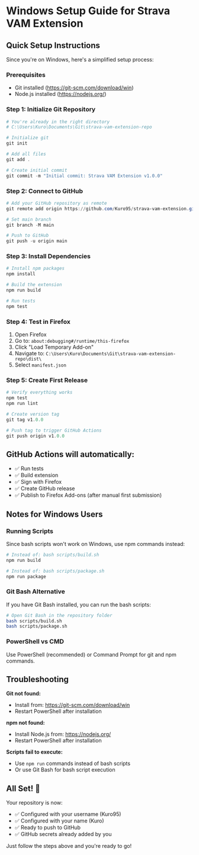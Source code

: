 # Windows Setup Guide for Strava VAM Extension

## Quick Setup Instructions

Since you're on Windows, here's a simplified setup process:

### Prerequisites
- Git installed (https://git-scm.com/download/win)
- Node.js installed (https://nodejs.org/)

### Step 1: Initialize Git Repository

```powershell
# You're already in the right directory
# C:\Users\Kuro\Documents\Git\strava-vam-extension-repo

# Initialize git
git init

# Add all files
git add .

# Create initial commit
git commit -m "Initial commit: Strava VAM Extension v1.0.0"
```

### Step 2: Connect to GitHub

```powershell
# Add your GitHub repository as remote
git remote add origin https://github.com/Kuro95/strava-vam-extension.git

# Set main branch
git branch -M main

# Push to GitHub
git push -u origin main
```

### Step 3: Install Dependencies

```powershell
# Install npm packages
npm install

# Build the extension
npm run build

# Run tests
npm test
```

### Step 4: Test in Firefox

1. Open Firefox
2. Go to: `about:debugging#/runtime/this-firefox`
3. Click "Load Temporary Add-on"
4. Navigate to: `C:\Users\Kuro\Documents\Git\strava-vam-extension-repo\dist\`
5. Select `manifest.json`

### Step 5: Create First Release

```powershell
# Verify everything works
npm test
npm run lint

# Create version tag
git tag v1.0.0

# Push tag to trigger GitHub Actions
git push origin v1.0.0
```

## GitHub Actions will automatically:
- ✅ Run tests
- ✅ Build extension
- ✅ Sign with Firefox
- ✅ Create GitHub release
- ✅ Publish to Firefox Add-ons (after manual first submission)

## Notes for Windows Users

### Running Scripts
Since bash scripts won't work on Windows, use npm commands instead:

```powershell
# Instead of: bash scripts/build.sh
npm run build

# Instead of: bash scripts/package.sh
npm run package
```

### Git Bash Alternative
If you have Git Bash installed, you can run the bash scripts:

```bash
# Open Git Bash in the repository folder
bash scripts/build.sh
bash scripts/package.sh
```

### PowerShell vs CMD
Use PowerShell (recommended) or Command Prompt for git and npm commands.

## Troubleshooting

**Git not found:**
- Install from: https://git-scm.com/download/win
- Restart PowerShell after installation

**npm not found:**
- Install Node.js from: https://nodejs.org/
- Restart PowerShell after installation

**Scripts fail to execute:**
- Use `npm run` commands instead of bash scripts
- Or use Git Bash for bash script execution

## All Set! 🎉

Your repository is now:
- ✅ Configured with your username (Kuro95)
- ✅ Configured with your name (Kuro)
- ✅ Ready to push to GitHub
- ✅ GitHub secrets already added by you

Just follow the steps above and you're ready to go!
